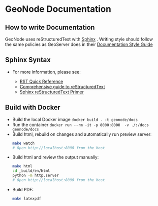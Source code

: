 # GeoNode Documentation

## How to write Documentation

GeoNode uses reStructuredText with [Sphinx](http://www.sphinx-doc.org) .
Writing style should follow the same policies as GeoServer does in their
[Documentation Style
Guide](http://docs.geoserver.org/latest/en/docguide/style.html)

## Sphinx Syntax

  - For more information, please see:
    
      - [RST Quick
        Reference](http://docutils.sourceforge.net/docs/user/rst/quickref.html#section-structure)
      - [Comprehensive guide to
        reStructuredText](http://docutils.sourceforge.net/docs/ref/rst/restructuredtext.html)
      - [Sphinx reStructuredText
        Primer](http://www.sphinx-doc.org/rest.html)

## Build with Docker

 - Build the local Docker image `docker build . -t geonode/docs`
 - Run the container `docker run --rm -it -p 8000:8000  -v ./:/docs geonode/docs`
 - Build html, rebuild on changes and automatically run preview server: 
   ```bash
   make watch
   # Open http://localhost:8000 from the host
   ```
 - Build html and review the output manually:
   ```bash
   make html
   cd _build/en/html
   python -m http.server 
   # Open http://localhost:8000 from the host
   ```
 - Build PDF:
   ```bash
   make latexpdf
   ```